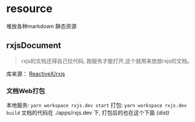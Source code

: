# resource
堆放各种markdown 静态资源


## rxjsDocument
> rxjs的文档还得自己拉代码, 跑服务才能打开,这个就用来放放rxjs的文档。  

库来源： [ReactiveX/rxjs](https://github.com/ReactiveX/rxjs)  
### 文档Web打包

本地服务:  ``yarn workspace rxjs.dev start``
打包:     ``yarn workspace rxjs.dev build`` 
文档的代码在 ./apps/rxjs.dev 下, 打包后的也在这个下面 *(dist)*

